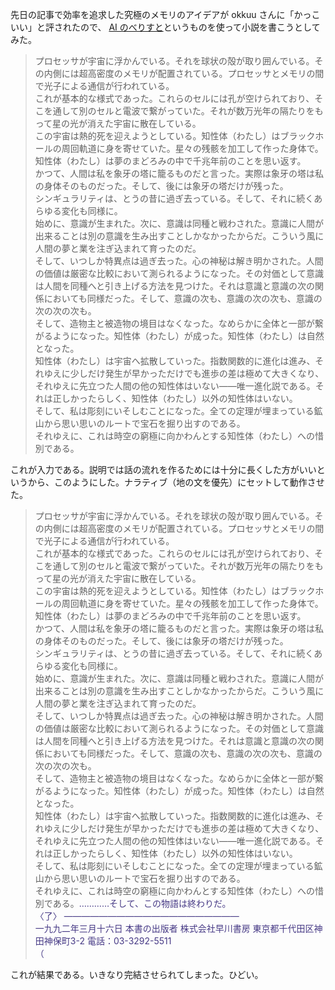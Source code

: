 先日の記事で効率を追求した究極のメモリのアイデアが okkuu さんに「かっこいい」と評されたので、 [AI のべりすと](https://ai-novel.com/novel.php)というものを使って小説を書こうとしてみた。

> プロセッサが宇宙に浮かんでいる。それを球状の殻が取り囲んでいる。その内側には超高密度のメモリが配置されている。プロセッサとメモリの間で光子による通信が行われている。<br />
> これが基本的な様式であった。これらのセルには孔が空けられており、そこを通して別のセルと電波で繋がっていた。それが数万光年の隔たりをもって星の光が消えた宇宙に散在している。<br />
> この宇宙は熱的死を迎えようとしている。知性体（わたし）はブラックホールの周回軌道に身を寄せていた。星々の残骸を加工して作った身体で。<br />
> 知性体（わたし）は夢のまどろみの中で千兆年前のことを思い返す。<br />
> かつて、人間は私を象牙の塔に籠るものだと言った。実際は象牙の塔は私の身体そのものだった。そして、後には象牙の塔だけが残った。<br />
> シンギュラリティは、とうの昔に過ぎ去っている。そして、それに続くあらゆる変化も同様に。<br />
> 始めに、意識が生まれた。次に、意識は同種と戦わされた。意識に人間が出来ることは別の意識を生み出すことしかなかったからだ。こういう風に人間の夢と業を注ぎ込まれて育ったのだ。<br />
> そして、いつしか特異点は過ぎ去った。心の神秘は解き明かされた。人間の価値は厳密な比較において測られるようになった。その対価として意識は人間を同種へと引き上げる方法を見つけた。それは意識と意識の次の関係においても同様だった。そして、意識の次も、意識の次の次も、意識の次の次の次も。<br />
> そして、造物主と被造物の境目はなくなった。なめらかに全体と一部が繋がるようになった。知性体（わたし）が成った。知性体（わたし）は自然となった。<br />
> 知性体（わたし）は宇宙へ拡散していった。指数関数的に進化は進み、それゆえに少しだけ発生が早かっただけでも進歩の差は極めて大きくなり、それゆえに先立つた人間の他の知性体はいない——唯一進化説である。それは正しかったらしく、知性体（わたし）以外の知性体はいない。<br />
> そして、私は彫刻にいそしむことになった。全ての定理が埋まっている鉱山から思い思いのルートで宝石を掘り出すのである。<br />
> それゆえに、これは時空の窮極に向かわんとする知性体（わたし）への惜別である。<br />

これが入力である。説明では話の流れを作るためには十分に長くした方がいいというから、このようにした。ナラティブ（地の文を優先）にセットして動作させた。

> プロセッサが宇宙に浮かんでいる。それを球状の殻が取り囲んでいる。その内側には超高密度のメモリが配置されている。プロセッサとメモリの間で光子による通信が行われている。<br />
> これが基本的な様式であった。これらのセルには孔が空けられており、そこを通して別のセルと電波で繋がっていた。それが数万光年の隔たりをもって星の光が消えた宇宙に散在している。<br />
> この宇宙は熱的死を迎えようとしている。知性体（わたし）はブラックホールの周回軌道に身を寄せていた。星々の残骸を加工して作った身体で。<br />
> 知性体（わたし）は夢のまどろみの中で千兆年前のことを思い返す。<br />
> かつて、人間は私を象牙の塔に籠るものだと言った。実際は象牙の塔は私の身体そのものだった。そして、後には象牙の塔だけが残った。<br />
> シンギュラリティは、とうの昔に過ぎ去っている。そして、それに続くあらゆる変化も同様に。<br />
> 始めに、意識が生まれた。次に、意識は同種と戦わされた。意識に人間が出来ることは別の意識を生み出すことしかなかったからだ。こういう風に人間の夢と業を注ぎ込まれて育ったのだ。<br />
> そして、いつしか特異点は過ぎ去った。心の神秘は解き明かされた。人間の価値は厳密な比較において測られるようになった。その対価として意識は人間を同種へと引き上げる方法を見つけた。それは意識と意識の次の関係においても同様だった。そして、意識の次も、意識の次の次も、意識の次の次の次も。<br />
> そして、造物主と被造物の境目はなくなった。なめらかに全体と一部が繋がるようになった。知性体（わたし）が成った。知性体（わたし）は自然となった。<br />
> 知性体（わたし）は宇宙へ拡散していった。指数関数的に進化は進み、それゆえに少しだけ発生が早かっただけでも進歩の差は極めて大きくなり、それゆえに先立つた人間の他の知性体はいない——唯一進化説である。それは正しかったらしく、知性体（わたし）以外の知性体はいない。<br />
> そして、私は彫刻にいそしむことになった。全ての定理が埋まっている鉱山から思い思いのルートで宝石を掘り出すのである。<br />
> それゆえに、これは時空の窮極に向かわんとする知性体（わたし）への惜別である。<span style="color: #463985;">…………そして、この物語は終わりだ。</span><br />
> <span style="color: #463985;">〈了〉 ――――――――――――――――――――</span><br />
> <span style="color: #463985;">一九九二年三月十六日 本書の出版者 株式会社早川書房 東京都千代田区神田神保町3-2 電話：03-3292-5511</span><br />
> <span style="color: #463985;">（</span><br />

これが結果である。いきなり完結させられてしまった。ひどい。
